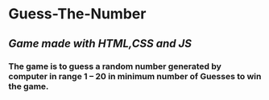 # **Guess-The-Number** <br>
## _Game made with HTML,CSS and JS_ <br>
### The game is to guess a random number generated by computer in range 1 – 20 in minimum number of Guesses to win the game.
